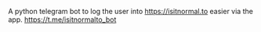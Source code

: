 A python telegram bot to log the user into https://isitnormal.to easier via the app. https://t.me/isitnormalto_bot
